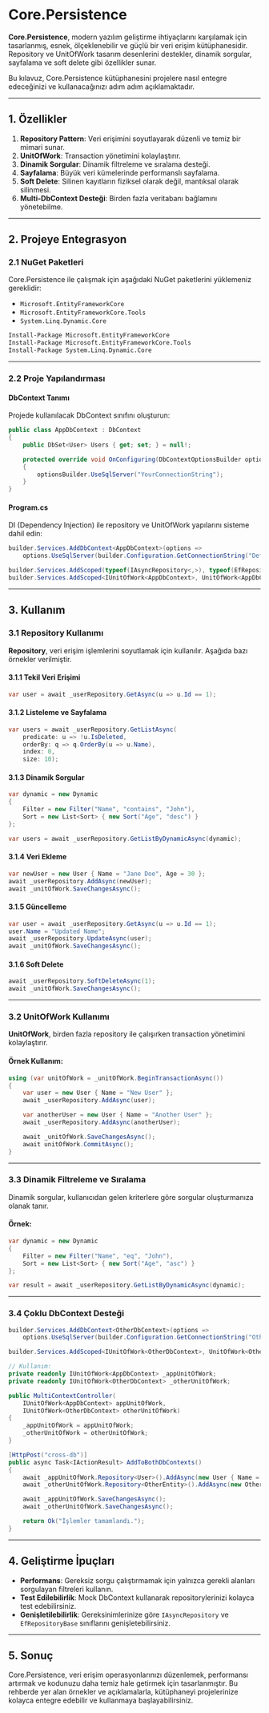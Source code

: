 # Core.Persistence

**Core.Persistence**, modern yazılım geliştirme ihtiyaçlarını karşılamak için tasarlanmış, esnek, ölçeklenebilir ve güçlü bir veri erişim kütüphanesidir. Repository ve UnitOfWork tasarım desenlerini destekler, dinamik sorgular, sayfalama ve soft delete gibi özellikler sunar.

Bu kılavuz, Core.Persistence kütüphanesini projelere nasıl entegre edeceğinizi ve kullanacağınızı adım adım açıklamaktadır.

---

## **1. Özellikler**

1. **Repository Pattern**: Veri erişimini soyutlayarak düzenli ve temiz bir mimari sunar.
2. **UnitOfWork**: Transaction yönetimini kolaylaştırır.
3. **Dinamik Sorgular**: Dinamik filtreleme ve sıralama desteği.
4. **Sayfalama**: Büyük veri kümelerinde performanslı sayfalama.
5. **Soft Delete**: Silinen kayıtların fiziksel olarak değil, mantıksal olarak silinmesi.
6. **Multi-DbContext Desteği**: Birden fazla veritabanı bağlamını yönetebilme.

---

## **2. Projeye Entegrasyon**

### 2.1 NuGet Paketleri

Core.Persistence ile çalışmak için aşağıdaki NuGet paketlerini yüklemeniz gereklidir:

- `Microsoft.EntityFrameworkCore`
- `Microsoft.EntityFrameworkCore.Tools`
- `System.Linq.Dynamic.Core`

```bash
Install-Package Microsoft.EntityFrameworkCore
Install-Package Microsoft.EntityFrameworkCore.Tools
Install-Package System.Linq.Dynamic.Core
```

---

### 2.2 Proje Yapılandırması

#### DbContext Tanımı

Projede kullanılacak DbContext sınıfını oluşturun:

```csharp
public class AppDbContext : DbContext
{
    public DbSet<User> Users { get; set; } = null!;

    protected override void OnConfiguring(DbContextOptionsBuilder optionsBuilder)
    {
        optionsBuilder.UseSqlServer("YourConnectionString");
    }
}
```

#### Program.cs

DI (Dependency Injection) ile repository ve UnitOfWork yapılarını sisteme dahil edin:

```csharp
builder.Services.AddDbContext<AppDbContext>(options =>
    options.UseSqlServer(builder.Configuration.GetConnectionString("DefaultConnection")));

builder.Services.AddScoped(typeof(IAsyncRepository<,>), typeof(EfRepositoryBase<,,>));
builder.Services.AddScoped<IUnitOfWork<AppDbContext>, UnitOfWork<AppDbContext>>();
```

---

## **3. Kullanım**

### 3.1 Repository Kullanımı

**Repository**, veri erişim işlemlerini soyutlamak için kullanılır. Aşağıda bazı örnekler verilmiştir.

#### 3.1.1 Tekil Veri Erişimi

```csharp
var user = await _userRepository.GetAsync(u => u.Id == 1);
```

#### 3.1.2 Listeleme ve Sayfalama

```csharp
var users = await _userRepository.GetListAsync(
    predicate: u => !u.IsDeleted,
    orderBy: q => q.OrderBy(u => u.Name),
    index: 0,
    size: 10);
```

#### 3.1.3 Dinamik Sorgular

```csharp
var dynamic = new Dynamic
{
    Filter = new Filter("Name", "contains", "John"),
    Sort = new List<Sort> { new Sort("Age", "desc") }
};

var users = await _userRepository.GetListByDynamicAsync(dynamic);
```

#### 3.1.4 Veri Ekleme

```csharp
var newUser = new User { Name = "Jane Doe", Age = 30 };
await _userRepository.AddAsync(newUser);
await _unitOfWork.SaveChangesAsync();
```

#### 3.1.5 Güncelleme

```csharp
var user = await _userRepository.GetAsync(u => u.Id == 1);
user.Name = "Updated Name";
await _userRepository.UpdateAsync(user);
await _unitOfWork.SaveChangesAsync();
```

#### 3.1.6 Soft Delete

```csharp
await _userRepository.SoftDeleteAsync(1);
await _unitOfWork.SaveChangesAsync();
```

---

### 3.2 UnitOfWork Kullanımı

**UnitOfWork**, birden fazla repository ile çalışırken transaction yönetimini kolaylaştırır.

#### Örnek Kullanım:

```csharp
using (var unitOfWork = _unitOfWork.BeginTransactionAsync())
{
    var user = new User { Name = "New User" };
    await _userRepository.AddAsync(user);

    var anotherUser = new User { Name = "Another User" };
    await _userRepository.AddAsync(anotherUser);

    await _unitOfWork.SaveChangesAsync();
    await unitOfWork.CommitAsync();
}
```

---

### 3.3 Dinamik Filtreleme ve Sıralama

Dinamik sorgular, kullanıcıdan gelen kriterlere göre sorgular oluşturmanıza olanak tanır.

#### Örnek:

```csharp
var dynamic = new Dynamic
{
    Filter = new Filter("Name", "eq", "John"),
    Sort = new List<Sort> { new Sort("Age", "asc") }
};

var result = await _userRepository.GetListByDynamicAsync(dynamic);
```

---

### 3.4 Çoklu DbContext Desteği

```csharp
builder.Services.AddDbContext<OtherDbContext>(options =>
    options.UseSqlServer(builder.Configuration.GetConnectionString("OtherConnection")));

builder.Services.AddScoped<IUnitOfWork<OtherDbContext>, UnitOfWork<OtherDbContext>>();

// Kullanım:
private readonly IUnitOfWork<AppDbContext> _appUnitOfWork;
private readonly IUnitOfWork<OtherDbContext> _otherUnitOfWork;

public MultiContextController(
    IUnitOfWork<AppDbContext> appUnitOfWork,
    IUnitOfWork<OtherDbContext> otherUnitOfWork)
{
    _appUnitOfWork = appUnitOfWork;
    _otherUnitOfWork = otherUnitOfWork;
}

[HttpPost("cross-db")]
public async Task<IActionResult> AddToBothDbContexts()
{
    await _appUnitOfWork.Repository<User>().AddAsync(new User { Name = "From AppDb" });
    await _otherUnitOfWork.Repository<OtherEntity>().AddAsync(new OtherEntity { Title = "From OtherDb" });

    await _appUnitOfWork.SaveChangesAsync();
    await _otherUnitOfWork.SaveChangesAsync();

    return Ok("İşlemler tamamlandı.");
}
```

---

## **4. Geliştirme İpuçları**

- **Performans**: Gereksiz sorgu çalıştırmamak için yalnızca gerekli alanları sorgulayan filtreleri kullanın.
- **Test Edilebilirlik**: Mock DbContext kullanarak repositorylerinizi kolayca test edebilirsiniz.
- **Genişletilebilirlik**: Gereksinimlerinize göre `IAsyncRepository` ve `EfRepositoryBase` sınıflarını genişletebilirsiniz.

---

## **5. Sonuç**

Core.Persistence, veri erişim operasyonlarınızı düzenlemek, performansı artırmak ve kodunuzu daha temiz hale getirmek için tasarlanmıştır.
Bu rehberde yer alan örnekler ve açıklamalarla, kütüphaneyi projelerinize kolayca entegre edebilir ve kullanmaya başlayabilirsiniz.

